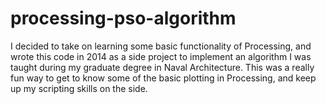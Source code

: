 # processing-pso-algorithm

I decided to take on learning some basic functionality of Processing, and wrote
this code in 2014 as a side project to implement an algorithm I was taught during
my graduate degree in Naval Architecture. This was a really fun way to get to know
some of the basic plotting in Processing, and keep up my scripting skills on the side.


